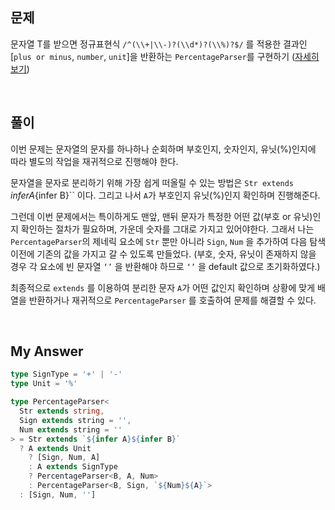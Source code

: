 ## **문제**

문자열 T를 받으면 정규표현식 `/^(\\+|\\-)?(\\d*)?(\\%)?$/` 를 적용한 결과인 [`plus or minus`, `number`, `unit`]을 반환하는 `PercentageParser`를 구현하기 ([자세히 보기](https://github.com/type-challenges/type-challenges/tree/main/questions/01978-medium-percentage-parser))

<br>

## **풀이**

이번 문제는 문자열의 문자를 하나하나 순회하며 부호인지, 숫자인지, 유닛(%)인지에 따라 별도의 작업을 재귀적으로 진행해야 한다.

문자열을 문자로 분리하기 위해 가장 쉽게 떠올릴 수 있는 방법은 `Str extends `${infer A}${infer B}`` 이다. 그리고 나서 `A`가 부호인지 유닛(%)인지 확인하며 진행해준다.

그런데 이번 문제에서는 특이하게도 맨앞, 맨뒤 문자가 특정한 어떤 값(부호 or 유닛)인지 확인하는 절차가 필요하며, 가운데 숫자를 그대로 가지고 있어야한다. 그래서 나는 `PercentageParser`의 제네릭 요소에 `Str` 뿐만 아니라 `Sign`, `Num` 을 추가하여 다음 탐색 이전에 기존의 값을 가지고 갈 수 있도록 만들었다. (부호, 숫자, 유닛이 존재하지 않을 경우 각 요소에 빈 문자열 `‘’` 을 반환해야 하므로 `‘’` 을 default 값으로 초기화하였다.)

최종적으로 `extends` 를 이용하여 분리한 문자 `A`가 어떤 값인지 확인하며 상황에 맞게 배열을 반환하거나 재귀적으로 `PercentageParser` 를 호출하여 문제를 해결할 수 있다.

<br>

## **My Answer**

```typescript
type SignType = '+' | '-'
type Unit = '%'

type PercentageParser<
  Str extends string,
  Sign extends string = '',
  Num extends string = ''
> = Str extends `${infer A}${infer B}`
  ? A extends Unit
    ? [Sign, Num, A]
    : A extends SignType
    ? PercentageParser<B, A, Num>
    : PercentageParser<B, Sign, `${Num}${A}`>
  : [Sign, Num, '']
```